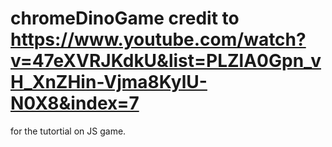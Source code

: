 # chromeDinoGame credit to https://www.youtube.com/watch?v=47eXVRJKdkU&list=PLZlA0Gpn_vH_XnZHin-Vjma8KylU-N0X8&index=7
for the tutortial on JS game.
